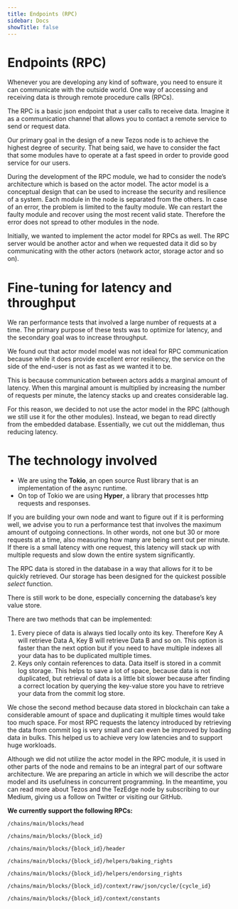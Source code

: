 ```yaml
---
title: Endpoints (RPC)
sidebar: Docs
showTitle: false
---
```


# Endpoints (RPC)

Whenever you are developing any kind of software, you need to ensure it can communicate with the outside world. One way of accessing and receiving data is through remote procedure calls (RPCs).

The RPC is a basic json endpoint that a user calls to receive data. Imagine it as a communication channel that allows you to contact a remote service to send or request data.

Our primary goal in the design of a new Tezos node is to achieve the highest degree of security. That being said, we have to consider the fact that some modules have to operate at a fast speed in order to provide good service for our users.

During the development of the RPC module, we had to consider the node’s architecture which is based on the actor model. The actor model is a conceptual design that can be used to increase the security and resilience of a system. Each module in the node is separated from the others. In case of an error, the problem is limited to the faulty module. We can restart the faulty module and recover using the most recent valid state. Therefore the error does not spread to other modules in the node.

Initially, we wanted to implement the actor model for RPCs as well. The RPC server would be another actor and when we requested data it did so by communicating with the other actors (network actor, storage actor and so on).

# Fine-tuning for latency and throughput

We ran performance tests that involved a large number of requests at a time. The primary purpose of these tests was to optimize for latency, and the secondary goal was to increase throughput.

We found out that actor model model was not ideal for RPC communication because while it does provide excellent error resiliency, the service on the side of the end-user is not as fast as we wanted it to be.

This is because communication between actors adds a marginal amount of latency. When this marginal amount is multiplied by increasing the number of requests per minute, the latency stacks up and creates considerable lag.

For this reason, we decided to not use the actor model in the RPC (although we still use it for the other modules). Instead, we began to read directly from the embedded database. Essentially, we cut out the middleman, thus reducing latency.

# The technology involved # 


*   We are using the **Tokio**, an open source Rust library that is an implementation of the async runtime. 
*   On top of Tokio we are using **Hyper**, a library that processes http requests and responses.

If you are building your own node and want to figure out if it is performing well, we advise you to run a performance test that involves the maximum amount of outgoing connections. In other words, not one but 30 or more requests at a time, also measuring how many are being sent out per minute. If there is a small latency with one request, this latency will stack up with multiple requests and slow down the entire system significantly. 

The RPC data is stored in the database in a way that allows for it to be quickly retrieved. Our storage has been designed for the quickest possible _select_ function. 

There is still work to be done, especially concerning the database’s key value store.

There are two methods that can be implemented:



1. Every piece of data is always tied locally onto its key. Therefore Key A will retrieve Data A, Key B will retrieve Data B and so on. This option is faster than the next option but if you need to have multiple indexes all your data has to be duplicated multiple times.
2. Keys only contain references to data. Data itself is stored in a commit log storage. This helps to save a lot of space, because data is not duplicated, but retrieval of data is a little bit slower because after finding a correct location by querying the key-value store you have to retrieve your data from the commit log store.

We chose the second method because data stored in blockchain can take a considerable amount of space and duplicating it multiple times would take too much space. For most RPC requests the latency introduced by retrieving the data from commit log is very small and can even be improved by loading data in bulks. This helped us to achieve very low latencies and to support huge workloads.

Although we did not utilize the actor model in the RPC module, it is used in other parts of the node and remains to be an integral part of our software architecture. We are preparing an article in which we will describe the actor model and its usefulness in concurrent programming. In the meantime, you can read more about Tezos and the TezEdge node by subscribing to our Medium, giving us a follow on Twitter or visiting our GitHub.

**We currently support the following RPCs:**

```
/chains/main/blocks/head 

/chains/main/blocks/{block_id}  

/chains/main/blocks/{block_id}/header

/chains/main/blocks/{block_id}/helpers/baking_rights

/chains/main/blocks/{block_id}/helpers/endorsing_rights

/chains/main/blocks/{block_id}/context/raw/json/cycle/{cycle_id}

/chains/main/blocks/{block_id}/context/constants
```

